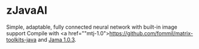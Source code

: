 # zJavaAI
Simple, adaptable, fully connected neural network with built-in image support
Compile with <a href=""mtj-1.0">https://github.com/fommil/matrix-toolkits-java</a> and <a href="https://math.nist.gov/javanumerics/jama/">Jama 1.0.3</a>.

